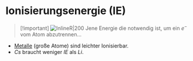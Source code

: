 # Ionisierungsenergie (IE)

> [!important] ![InlineR|200](assets/x-zu_y-ab.png) Jene Energie die notwendig ist, um ein $e^{-}$ vom Atom abzutrennen…
- [Metalle](Metallbindung.md) (große Atome) sind leichter Ionisierbar.
- $Cs$ braucht weniger *IE* als $Li$.